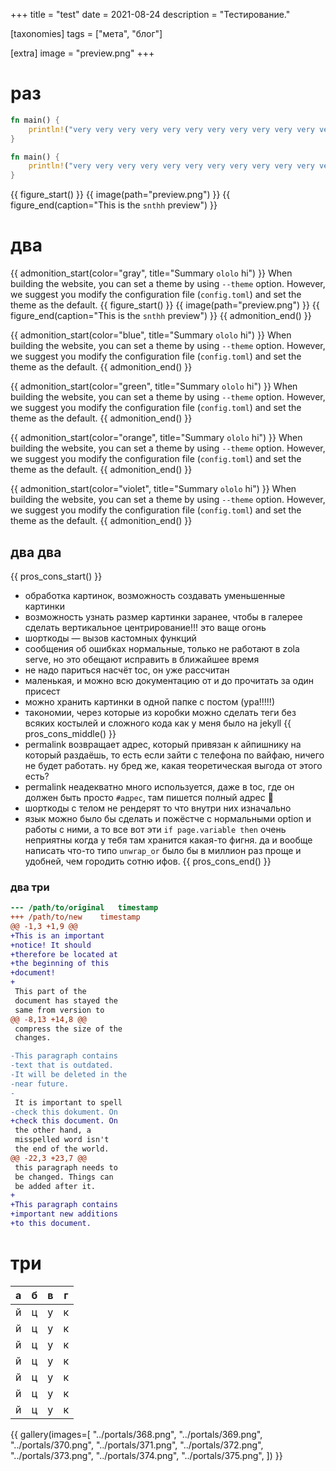 +++
title = "test"
date = 2021-08-24
description = "Тестирование."

[taxonomies]
tags = ["мета", "блог"]

[extra]
image = "preview.png"
+++

# раз

```rust
fn main() {
    println!("very very very very very very very very very very very very very very very very very very very very very very very very very very very very very very very very very very very very very very very very very very very very very very very very very very very very very very very very very very long line, {}", "hello world");
}
```

```rust
fn main() {
    println!("very very very very very very very very very very very very very very very very very very very very very very very very very very very very very very very very very very very very very very very very very very very very very very very very very very very very very very very very very very long line, {}", "hello world");
}
```

{{ figure_start() }}
{{ image(path="preview.png") }}
{{ figure_end(caption="This is the `snthh` preview") }}

<!-- disable_counting -->
<!-- enable_counting -->

# два

{{ admonition_start(color="gray", title="Summary `ololo` hi") }}
When building the website, you can set a theme by using `--theme` option. However, we suggest you modify the 
configuration file (`config.toml`) and set the theme as the default.
{{ figure_start() }}
{{ image(path="preview.png") }}
{{ figure_end(caption="This is the `snthh` preview") }}
{{ admonition_end() }}

{{ admonition_start(color="blue", title="Summary `ololo` hi") }}
When building the website, you can set a theme by using `--theme` option. However, we suggest you modify the 
configuration file (`config.toml`) and set the theme as the default.
{{ admonition_end() }}

{{ admonition_start(color="green", title="Summary `ololo` hi") }}
When building the website, you can set a theme by using `--theme` option. However, we suggest you modify the 
configuration file (`config.toml`) and set the theme as the default.
{{ admonition_end() }}

{{ admonition_start(color="orange", title="Summary `ololo` hi") }}
When building the website, you can set a theme by using `--theme` option. However, we suggest you modify the 
configuration file (`config.toml`) and set the theme as the default.
{{ admonition_end() }}

{{ admonition_start(color="violet", title="Summary `ololo` hi") }}
When building the website, you can set a theme by using `--theme` option. However, we suggest you modify the 
configuration file (`config.toml`) and set the theme as the default.
{{ admonition_end() }}

## два два

{{ pros_cons_start() }}
* обработка картинок, возможность создавать уменьшенные картинки
* возможность узнать размер картинки заранее, чтобы в галерее сделать вертикальное центрирование!!! это ваще огонь
* шорткоды — вызов кастомных функций
* сообщения об ошибках нормальные, только не работают в zola serve, но это обещают исправить в ближайшее время
* не надо париться насчёт toc, он уже рассчитан
* маленькая, и можно всю документацию от и до прочитать за один присест
* можно хранить картинки в одной папке с постом (ура!!!!!)
* такономии, через которые из коробки можно сделать теги без всяких костылей и сложного кода как у меня было на jekyll
{{ pros_cons_middle() }}
* permalink возвращает адрес, который привязан к айпишнику на который раздаёшь, то есть если зайти с телефона по вайфаю, ничего не будет работать. ну бред же, какая теоретическая выгода от этого есть?
* permalink неадекватно много используется, даже в toc, где он должен быть просто `#адрес`, там пишется полный адрес :facepalm:
* шорткоды с телом не рендерят то что внутри них изначально
* язык можно было бы сделать и пожёстче с нормальными option и работы с ними, а то все вот эти `if page.variable then` очень неприятны когда у тебя там хранится какая-то фигня. да и вообще написать что-то типо `unwrap_or` было бы в миллион раз проще и удобней, чем городить сотню ифов.
{{ pros_cons_end() }}

### два три

```diff
--- /path/to/original	timestamp
+++ /path/to/new	timestamp
@@ -1,3 +1,9 @@
+This is an important
+notice! It should
+therefore be located at
+the beginning of this
+document!
+
 This part of the
 document has stayed the
 same from version to
@@ -8,13 +14,8 @@
 compress the size of the
 changes.

-This paragraph contains
-text that is outdated.
-It will be deleted in the
-near future.
-
 It is important to spell
-check this dokument. On
+check this document. On
 the other hand, a
 misspelled word isn't
 the end of the world.
@@ -22,3 +23,7 @@
 this paragraph needs to
 be changed. Things can
 be added after it.
+
+This paragraph contains
+important new additions
+to this document.
```

# три

|а|б|в|г|
|-|-|-|-|
|й|ц|у|к|
|й|ц|у|к|
|й|ц|у|к|
|й|ц|у|к|
|й|ц|у|к|
|й|ц|у|к|
|й|ц|у|к|

{{ gallery(images=[
    "../portals/368.png", 
    "../portals/369.png", 
    "../portals/370.png", 
    "../portals/371.png", 
    "../portals/372.png", 
    "../portals/373.png", 
    "../portals/374.png", 
    "../portals/375.png",
]) }}